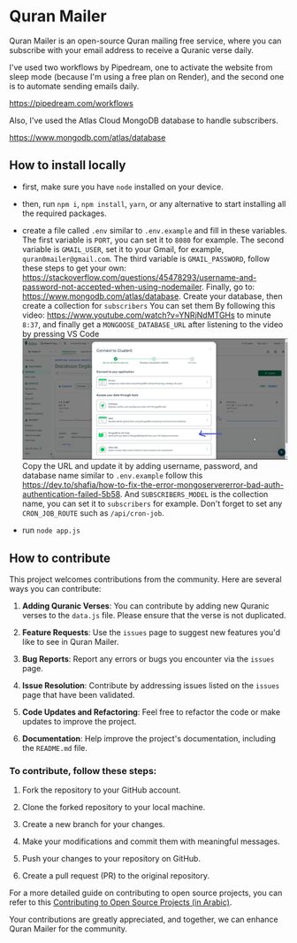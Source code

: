 # Quran Mailer

Quran Mailer is an open-source Quran mailing free service, where you can subscribe with your email address to receive a Quranic verse daily.

I've used two workflows by Pipedream, one to activate the website from sleep mode (because I'm using a free plan on Render), and the second one is to automate sending emails daily.

https://pipedream.com/workflows

Also, I've used the Atlas Cloud MongoDB database to handle subscribers.

https://www.mongodb.com/atlas/database

## How to install locally

- first, make sure you have `node` installed on your device.

- then, run `npm i`, `npm install`, `yarn`, or any alternative to start installing all the required packages.

- create a file called `.env` similar to `.env.example` and fill in these variables. The first variable is `PORT`, you can set it to `8080` for example. The second variable is `GMAIL_USER`, set it to your Gmail, for example, `quran0mailer@gmail.com`. The third variable is `GMAIL_PASSWORD`, follow these steps to get your own: https://stackoverflow.com/questions/45478293/username-and-password-not-accepted-when-using-nodemailer. Finally, go to: https://www.mongodb.com/atlas/database. Create your database, then create a collection for `subscribers` You can set them By following this video: https://www.youtube.com/watch?v=YNRjNdMTGHs to minute `8:37`, and finally get a `MONGOOSE_DATABASE_URL` after listening to the video by pressing VS Code![Alt text](<docs-images/db-creation-steps.png>) Copy the URL and update it by adding username, password, and database name similar to `.env.example` follow this https://dev.to/shafia/how-to-fix-the-error-mongoservererror-bad-auth-authentication-failed-5b58. And `SUBSCRIBERS_MODEL` is the collection name, you can set it to `subscribers` for example. Don't forget to set any `CRON_JOB_ROUTE` such as `/api/cron-job`.

- run `node app.js`


## How to contribute

This project welcomes contributions from the community. Here are several ways you can contribute:

1.  **Adding Quranic Verses**: You can contribute by adding new Quranic verses to the `data.js` file. Please ensure that the verse is not duplicated.
    
2.  **Feature Requests**: Use the `issues` page to suggest new features you'd like to see in Quran Mailer.
    
3.  **Bug Reports**: Report any errors or bugs you encounter via the `issues` page.
    
4.  **Issue Resolution**: Contribute by addressing issues listed on the `issues` page that have been validated.
    
5.  **Code Updates and Refactoring**: Feel free to refactor the code or make updates to improve the project.
    
6.  **Documentation**: Help improve the project's documentation, including the `README.md` file.
    

### To contribute, follow these steps:

1.  Fork the repository to your GitHub account.
    
2.  Clone the forked repository to your local machine.
    
3.  Create a new branch for your changes.
    
4.  Make your modifications and commit them with meaningful messages.
    
5.  Push your changes to your repository on GitHub.
    
6.  Create a pull request (PR) to the original repository.
    

For a more detailed guide on contributing to open source projects, you can refer to this [Contributing to Open Source Projects (in Arabic)](https://youtube.com/playlist?list=PLNknCqb-phEjNHT607vp-4e4o3wgK9SoN).

Your contributions are greatly appreciated, and together, we can enhance Quran Mailer for the community.
